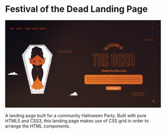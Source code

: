 # Festival of the Dead Landing Page
![image](https://github.com/miker-bice/landing-page-template-halloween-with-vampire-coffin/blob/main/landing-image.jpg)

A landing page built for a community Halloween Party. Built with pure HTML5 and CSS3, this landing page makes
use of CSS grid in order to arrange the HTML components.
